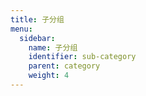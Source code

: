 ```yaml
---
title: 子分组
menu:
  sidebar:
    name: 子分组
    identifier: sub-category
    parent: category
    weight: 4
---
```

